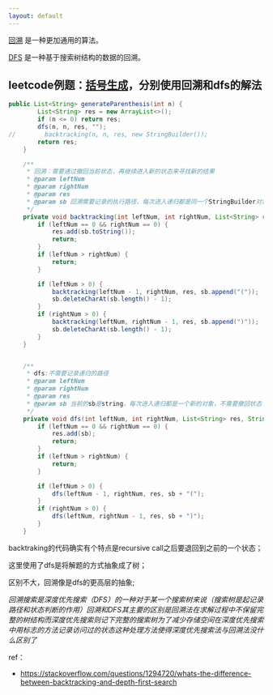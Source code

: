 ```yaml
---
layout: default
---
```



[回溯](http://en.wikipedia.org/wiki/Backtracking) 是一种更加通用的算法。

[DFS](http://en.wikipedia.org/wiki/Depth-first_search) 是一种基于搜索树结构的数据的回溯。

## leetcode例题：[括号生成](https://leetcode.cn/problems/generate-parentheses/description/)，分别使用回溯和dfs的解法

```java
public List<String> generateParenthesis(int n) {
        List<String> res = new ArrayList<>();
        if (n <= 0) return res;
        dfs(n, n, res, "");
//        backtracking(n, n, res, new StringBuilder());
        return res;
    }

    /**
     * 回溯：需要通过撤回当前状态，再继续进入新的状态来寻找新的结果
     * @param leftNum
     * @param rightNum
     * @param res
     * @param sb 回溯需要记录的执行路径，每次进入递归都是同一个StringBuilder对象
     */
    private void backtracking(int leftNum, int rightNum, List<String> res, StringBuilder sb) {
        if (leftNum == 0 && rightNum == 0) {
            res.add(sb.toString());
            return;
        }
        if (leftNum > rightNum) {
            return;
        }

        if (leftNum > 0) {
            backtracking(leftNum - 1, rightNum, res, sb.append("("));
            sb.deleteCharAt(sb.length() - 1);
        }
        if (rightNum > 0) {
            backtracking(leftNum, rightNum - 1, res, sb.append(")"));
            sb.deleteCharAt(sb.length() - 1);
        }
    }


    /**
     * dfs:不需要记录递归的路径
     * @param leftNum
     * @param rightNum
     * @param res
     * @param sb 当前的sb是string，每次进入递归都是一个新的对象，不需要撤回状态
     */
    private void dfs(int leftNum, int rightNum, List<String> res, String sb) {
        if (leftNum == 0 && rightNum == 0) {
            res.add(sb);
            return;
        }
        if (leftNum > rightNum) {
            return;
        }

        if (leftNum > 0) {
            dfs(leftNum - 1, rightNum, res, sb + "(");
        }
        if (rightNum > 0) {
            dfs(leftNum, rightNum - 1, res, sb + ")");
        }
    }
```

backtraking的代码确实有个特点是recursive call之后要退回到之前的一个状态；

这里使用了dfs是将解题的方式抽象成了树；

区别不大，回溯像是dfs的更高层的抽象;


*回溯搜索是深度优先搜索（DFS）的一种对于某一个搜索树来说（搜索树是起记录路径和状态判断的作用）回溯和DFS其主要的区别是回溯法在求解过程中不保留完整的树结构而深度优先搜索则记下完整的搜索树为了减少存储空间在深度优先搜索中用标志的方法记录访问过的状态这种处理方法使得深度优先搜索法与回溯法没什么区别了*


ref：
- https://stackoverflow.com/questions/1294720/whats-the-difference-between-backtracking-and-depth-first-search
